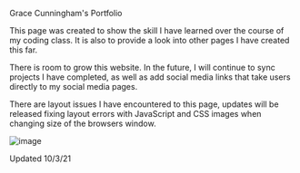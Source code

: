 Grace Cunningham's Portfolio

This page was created to show the skill I have learned over the course of my coding class. It is also to provide a look into other pages I have created this far.

There is room to grow this website. In the future, I will continue to sync projects I have completed, as well as add social media links that take users directly to my social media pages.

There are layout issues I have encountered to this page, updates will be released fixing layout errors with JavaScript and CSS images when changing size of the browsers window.

![image](https://user-images.githubusercontent.com/89045948/135783112-e47ad6ee-3937-4416-8642-0a75e6000109.png)


Updated 10/3/21
